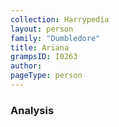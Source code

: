 ```yaml
---
collection: Harrypedia
layout: person
family: "Dumbledore"
title: Ariana
grampsID: I0263
author:
pageType: person
---
```


### Analysis
